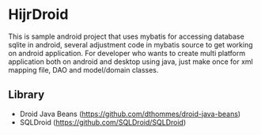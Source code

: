 # HijrDroid

This is sample android project that uses mybatis for accessing database sqlite in android, several adjustment code in mybatis source to get working on android application. For developer who wants to create multi platform application both on android and desktop using java, just make once for xml mapping file, DAO and model/domain classes.

## Library
- Droid Java Beans (https://github.com/dthommes/droid-java-beans)
- SQLDroid (https://github.com/SQLDroid/SQLDroid)


